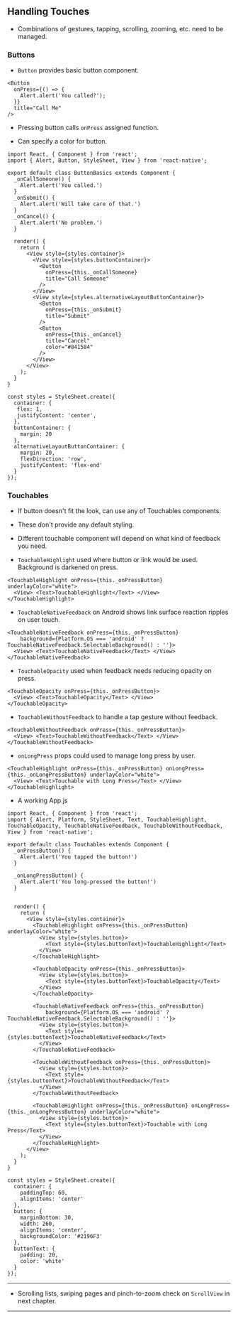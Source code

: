 
## Handling Touches

* Combinations of gestures, tapping, scrolling, zooming, etc. need to be managed.

### Buttons

* `Button` provides basic button component.

```
<Button
  onPress={() => {
    Alert.alert('You called?');
  }}
  title="Call Me"
/>
```

* Pressing button calls `onPress` assigned function.

* Can specify a color for button.

```
import React, { Component } from 'react';
import { Alert, Button, StyleSheet, View } from 'react-native';

export default class ButtonBasics extends Component {
  _onCallSomeone() {
    Alert.alert('You called.')
  }
  _onSubmit() {
    Alert.alert('Will take care of that.')
  }
  _onCancel() {
    Alert.alert('No problem.')
  }

  render() {
    return (
      <View style={styles.container}>
        <View style={styles.buttonContainer}>
          <Button
            onPress={this._onCallSomeone}
            title="Call Someone"
          />
        </View>
        <View style={styles.alternativeLayoutButtonContainer}>
          <Button
            onPress={this._onSubmit}
            title="Submit"
          />
          <Button
            onPress={this._onCancel}
            title="Cancel"
            color="#841584"
          />
        </View>
      </View>
    );
  }
}

const styles = StyleSheet.create({
  container: {
   flex: 1,
   justifyContent: 'center',
  },
  buttonContainer: {
    margin: 20
  },
  alternativeLayoutButtonContainer: {
    margin: 20,
    flexDirection: 'row',
    justifyContent: 'flex-end'
  }
});
```

### Touchables

* If button doesn't fit the look, can use any of Touchables components.

* These don't provide any default styling.

* Different touchable component will depend on what kind of feedback you need.

* `TouchableHighlight` used where button or link would be used. Background is darkened on press.

```
<TouchableHighlight onPress={this._onPressButton} underlayColor="white">
  <View> <Text>TouchableHighlight</Text> </View>
</TouchableHighlight>
```

* `TouchableNativeFeedback` on Android shows link surface reaction ripples on user touch.

```
<TouchableNativeFeedback onPress={this._onPressButton}
    background={Platform.OS === 'android' ? TouchableNativeFeedback.SelectableBackground() : ''}>
  <View> <Text>TouchableNativeFeedback</Text> </View>
</TouchableNativeFeedback>
```

* `TouchableOpacity` used when feedback needs reducing opacity on press.

```
<TouchableOpacity onPress={this._onPressButton}>
  <View> <Text>TouchableOpacity</Text> </View>
</TouchableOpacity>
```

* `TouchableWithoutFeedback` to handle a tap gesture without feedback.

```
<TouchableWithoutFeedback onPress={this._onPressButton}>
  <View> <Text>TouchableWithoutFeedback</Text> </View>
</TouchableWithoutFeedback>
```

* `onLongPress` props could used to manage long press by user.

```
<TouchableHighlight onPress={this._onPressButton} onLongPress={this._onLongPressButton} underlayColor="white">
  <View> <Text>Touchable with Long Press</Text> </View>
</TouchableHighlight>
```

* A working App.js

```
import React, { Component } from 'react';
import { Alert, Platform, StyleSheet, Text, TouchableHighlight, TouchableOpacity, TouchableNativeFeedback, TouchableWithoutFeedback, View } from 'react-native';

export default class Touchables extends Component {
  _onPressButton() {
    Alert.alert('You tapped the button!')
  }

  _onLongPressButton() {
    Alert.alert('You long-pressed the button!')
  }


  render() {
    return (
      <View style={styles.container}>
        <TouchableHighlight onPress={this._onPressButton} underlayColor="white">
          <View style={styles.button}>
            <Text style={styles.buttonText}>TouchableHighlight</Text>
          </View>
        </TouchableHighlight>

        <TouchableOpacity onPress={this._onPressButton}>
          <View style={styles.button}>
            <Text style={styles.buttonText}>TouchableOpacity</Text>
          </View>
        </TouchableOpacity>

        <TouchableNativeFeedback onPress={this._onPressButton}
            background={Platform.OS === 'android' ? TouchableNativeFeedback.SelectableBackground() : ''}>
          <View style={styles.button}>
            <Text style={styles.buttonText}>TouchableNativeFeedback</Text>
          </View>
        </TouchableNativeFeedback>

        <TouchableWithoutFeedback onPress={this._onPressButton}>
          <View style={styles.button}>
            <Text style={styles.buttonText}>TouchableWithoutFeedback</Text>
          </View>
        </TouchableWithoutFeedback>

        <TouchableHighlight onPress={this._onPressButton} onLongPress={this._onLongPressButton} underlayColor="white">
          <View style={styles.button}>
            <Text style={styles.buttonText}>Touchable with Long Press</Text>
          </View>
        </TouchableHighlight>
      </View>
    );
  }
}

const styles = StyleSheet.create({
  container: {
    paddingTop: 60,
    alignItems: 'center'
  },
  button: {
    marginBottom: 30,
    width: 260,
    alignItems: 'center',
    backgroundColor: '#2196F3'
  },
  buttonText: {
    padding: 20,
    color: 'white'
  }
});
```
---

* Scrolling lists, swiping pages and pinch-to-zoom check on `ScrollView` in next chapter.

---
